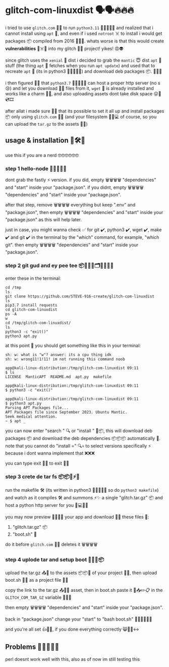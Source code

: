 # glitch-com-linuxdist 🗣🗣🔥🔥🔥
i tried to use `glitch.com` 🦀🙂 to run `python3.11` 🐍🐍🐍🐍🐢 and realized that i cannot install using `apt` 🥱, and even if i used `notroot` ☠️ to install i would get packages 📦 compiled from 2016 👨‍🦳😵. whats worse is that this would create **vulnerabilities** 👾☠️🤖 into my glitch 🦞🙂 project! yikes! 😡👽

since glitch uses the `xenial` 🤣 dist i decided to grab the `mantic` 😇 dist `apt` 🥱 stuff (the thing `apt` 🥱 fetches when you run `apt update`) and used that to recreate `apt` 🥱 (its in python3 🐍🐍🐍🐍🐢) and download deb packages 📦. 🙌🦾👃

i then figured 🐽🍑 that `python3.7` 🐍🐍🐍🐍🐢 can host a proper http server (no s 😢) and let you download 📲💾 files from it, `wget` 📨 is already installed and works like a charm 🤯💥, and also uploading assets dont take disk space 😲🤖💿🎞

after allat i made sure 🧐🤓 that its possible to set it all up and install packages 📦 only using `glitch.com` 🦀🙂 (and your filesystem 💾💾💻 of course, so you can upload the `tar.gz` to the assets 📄📨)

## usage & installation 📖🛠💽
use this if you are a nerd 🤓🤓🤓🤓🤓🤓

### step 1 hello-node 👋👋👋👋👋
dont grab the fastly ⚡️ version. if you did, empty 🗑🗑🗑🗑 "dependencies" and "start" inside your "package.json". if you didnt, empty 🗑🗑🗑🗑 "dependencies" and "start" inside your "package.json".

after that step, remove 🗑🗑🗑🗑 everything but keep ".env" and "package.json", then empty 🗑🗑🗑🗑 "dependencies" and "start" inside your "package.json" as this will help later.

just in case, you might wanna check ✅️ for git ✔️, python3 ✔️, wget ✔️, make ✔️ and git ✔️ in the terminal by the "which" command, for example, "which git". then empty 🗑🗑🗑🗑 "dependencies" and "start" inside your "package.json".

### step 2 git gud and ey pee tee 📦💼🤓📝🗂📂📌📌🐍
enter these in the terminal:
```
cd /tmp
ls
git clone https://github.com/STEVE-916-create/glitch-com-linuxdist
ls
pip3.7 install requests
cd glitch-com-linuxdist
ps -A
w
cd /tmp/glitch-com-linuxdist/
ls
python3 -c "exit()"
python3 apt.py
```
at this point 📍 you should get something like this in your terminal:
```
sh: w: what is "w"? answer: its a cpu thing idk
sh: w: wrong11!1!11! im not running this command noob

app@kali-linux-distribution:/tmp/glitch-com-linuxdist 09:11
$ ls
LICENSE  ManticAPT  README.md  apt.py  makefile

app@kali-linux-distribution:/tmp/glitch-com-linuxdist 09:11
$ python3 -c "exit()"

app@kali-linux-distribution:/tmp/glitch-com-linuxdist 09:11
$ python3 apt.py
Parsing APT Packages file...
APT Packages file since September 2023. Ubuntu Mantic.
Seek medical attention.
~ $ apt _
```
you can now enter "search <package>" 🔍 or "install <package>" 📲📦, this will download deb packages 📦 and download the deb dependencies 📦📦📦 automatically 👾. note that you cannot do "install <package>=<version>" 🔍💀 to select versions specifically ⚡️ because i dont wanna implement that ❌️❌️❌️

you can type exit 🚪🔙 to exit 🚪🔙

### step 3 crete de tar fs 📦📦📂⚡️💾
run the makefile 🛠 (its written in python3 🐍🐍🐍🐍🐢 so do `python3 makefile`) and watch as it compiles 🛠 and summons ⚡️✨️ a single "glitch.tar.gz" 📦 and host a python http server for you 💾💻📡🗿

you may now preview 🫣🤫🧏‍♂️ your app and download 📲💾 these files 📝:
1. "glitch.tar.gz" 📦
2. "boot.sh" 👢

do it before `glitch.com` 🦀🙂 deletes it 🗑🗑🗑🗑

### step 4 uplode tar and setup boot 👢🤓🐍📦
upload the tar.gz 📤📡 to the assets 📦📦💾 of your project 📝💾, then upload boot.sh 👢📝 as a project file 📝📝

copy the link to the tar.gz 📤📡💾 asset, then in boot.sh paste it 🧾📥✏️📋 in the `GLITCH_COM_TAR_GZ` variable 🐶🐕‍🦺

then empty 🗑🗑🗑🗑 "dependencies" and "start" inside your "package.json".

back in "package.json" change your "start" to "bash boot.sh" 👢🐶🤫🧏‍♂️🦀

and you're all set 👍👏👏, if you done everything correctly 😸👾🙂‍↔️

## Problems 🤦‍♂️😫💀🤡
perl doesnt work well with this, also as of now im still testing this